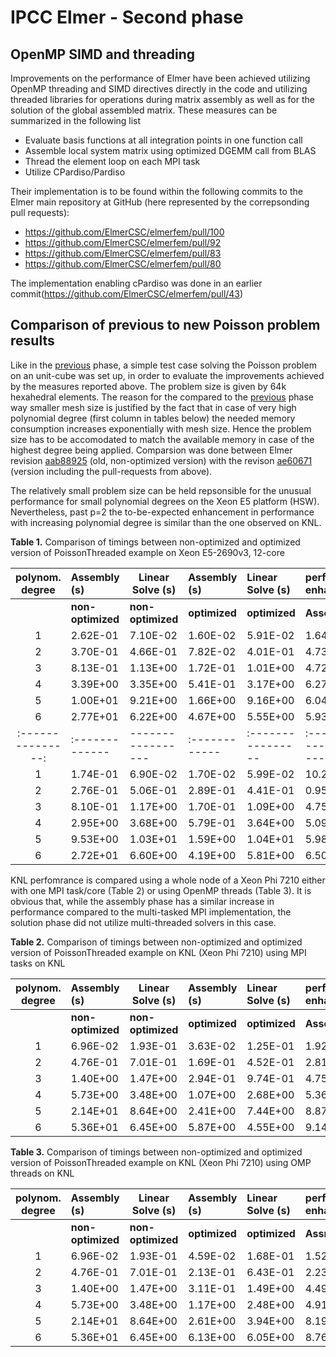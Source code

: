 # IPCC Elmer - Second phase 

## OpenMP SIMD and threading
 
Improvements on the performance of Elmer have been achieved utilizing OpenMP threading and SIMD directives directly in the code and utilizing threaded libraries for operations during matrix assembly as well as for the solution of the global assembled matrix. These measures can be summarized in the following list
* Evaluate basis functions at all integration points in one function call
* Assemble local system matrix using optimized DGEMM call from BLAS
* Thread the element loop on each MPI task
* Utilize CPardiso/Pardiso

Their implementation is to be found within the following commits to the Elmer main repository at GitHub (here represented by the correpsonding pull requests):
* https://github.com/ElmerCSC/elmerfem/pull/100 
* https://github.com/ElmerCSC/elmerfem/pull/92
* https://github.com/ElmerCSC/elmerfem/pull/83
* https://github.com/ElmerCSC/elmerfem/pull/80

The implementation enabling cPardiso was done in an earlier commit(https://github.com/ElmerCSC/elmerfem/pull/43)

## Comparison of previous to new Poisson problem results

Like in the [previous](https://github.com/cschpc/elmer-on-KNL/blob/master/Reports/Initial_porting.md) phase, a simple test case solving the Poisson problem on an  unit-cube was set up, in order to evaluate the improvements achieved by the measures reported above. The problem size is given by 64k hexahedral elements. The reason for the compared to the [previous](https://github.com/cschpc/elmer-on-KNL/blob/master/Reports/Initial_porting.md) phase way smaller mesh size is justified by the fact that in case of very high polynomial degree (first column in tables below) the needed memory consumption increases exponentially with mesh size. Hence the problem size has to be accomodated to match the available memory in case of the highest degree being applied. Comparsion was done between Elmer revision [aab88925](https://github.com/ElmerCSC/elmerfem/commit/aab88925498b66b120a80e839e497913b23ebcb9) (old, non-optimized version) with the revison [ae60671](https://github.com/ElmerCSC/elmerfem/commit/ae60671c0f44225e251c490465ca2155ffd3150f) (version including the pull-requests from above).

The relatively small problem size can be held repsonsible for the unusual performance for small polynomial degrees on the Xeon E5 platform (HSW). Nevertheless, past p=2 the to-be-expected enhancement in performance with increasing polynomial degree is similar than the one observed on KNL.

**Table 1.** Comparison of timings between non-optimized and optimized version of PoissonThreaded example on Xeon E5-2690v3, 12-core

| polynom. degree | Assembly (s) | Linear Solve (s)|Assembly (s) | Linear Solve (s)| performance enhancement|performance enhancement|
|:---------------:|:-------------|-----------------|:------------|:----------------|:-----------------------|:-----------------------|
|                 |**non-optimized**| **non-optimized**|**optimized**| **optimized**|**Assembly**  |**Linear Solve**|
| 1 | 2.62E-01 | 7.10E-02 | 1.60E-02 | 5.91E-02 | 1.64E+01 | 1.20E+00 | 
| 2 | 3.70E-01 | 4.66E-01 | 7.82E-02 | 4.01E-01 | 4.73E+00 | 1.16E+00 | 
| 3 | 8.13E-01 | 1.13E+00 | 1.72E-01 | 1.01E+00 | 4.72E+00 | 1.13E+00 | 
| 4 | 3.39E+00 | 3.35E+00 | 5.41E-01 | 3.17E+00 | 6.27E+00 | 1.06E+00 | 
| 5 | 1.00E+01 | 9.21E+00 | 1.66E+00 | 9.16E+00 | 6.04E+00 | 1.01E+00 | 
| 6 | 2.77E+01 | 6.22E+00 | 4.67E+00 | 5.55E+00 | 5.93E+00 | 1.12E+00 | 
|:---------------:|:-------------|-----------------|:------------|:----------------|:-----------------------|:-----------------------|
|	1	  |1.74E-01	 |      6.90E-02   | 1.70E-02  |5.99E-02|10.24522396|1.067806954|
|	2	  |2.76E-01	 |	5.06E-01   | 2.89E-01  |4.41E-01|0.953407001|1.123007384|
|	3	  |8.10E-01	 |	1.17E+00   | 1.70E-01  |1.09E+00|4.759475921|1.067094734|
|	4	  |2.95E+00	 |	3.68E+00   | 5.79E-01  |3.64E+00|5.094699268|1.011871764|
|	5	  |9.53E+00	 |	1.03E+01   | 1.59E+00  |1.04E+01|5.987829908|0.995063425|
|	6	  |2.72E+01	 |	6.60E+00   | 4.19E+00  |5.81E+00|6.502229581|1.134924488|


KNL perfomrance is compared using a whole node of a Xeon Phi 7210 either with one MPI task/core (Table 2) or using OpenMP threads (Table 3). It is obvious that, while the assembly phase has a similar increase in performance compared to the multi-tasked MPI implementation, the solution phase did not utilize multi-threaded solvers in this case.

**Table 2.** Comparison of timings between non-optimized and optimized version of PoissonThreaded example on KNL (Xeon Phi 7210) using MPI tasks on KNL

| polynom. degree | Assembly (s) | Linear Solve (s)|Assembly (s) | Linear Solve (s)| performance enhancement|performance enhancement|
|:---------------:|:-------------|-----------------|:------------|:----------------|:-----------------------|:-----------------------|
|                 |**non-optimized**| **non-optimized**|**optimized**| **optimized**|**Assembly**  |**Linear Solve**|
|	1	  |6.96E-02	 | 1.93E-01        | 3.63E-02  |1.25E-01|1.92E+00|1.60E+00|
|	2	  |4.76E-01	 | 7.01E-01	   | 1.69E-01  |4.52E-01|2.81E+00|1.57E+00|
|	3	  |1.40E+00	 | 1.47E+00	   | 2.94E-01  |9.74E-01|4.75E+00|1.48E+00|
|	4	  |5.73E+00	 | 3.48E+00	   | 1.07E+00  |2.68E+00|5.36E+00|1.28E+00|
|	5	  |2.14E+01	 | 8.64E+00	   | 2.41E+00  |7.44E+00|8.87E+00|1.16E+00|
|	6	  |5.36E+01	 | 6.45E+00	   | 5.87E+00  |4.55E+00|9.14E+00|1.41E+00|	

**Table 3.** Comparison of timings between non-optimized and optimized version of PoissonThreaded example on KNL (Xeon Phi 7210) using OMP threads on KNL

| polynom. degree | Assembly (s) | Linear Solve (s)|Assembly (s) | Linear Solve (s)| performance enhancement|performance enhancement|
|:---------------:|:-------------|-----------------|:------------|:----------------|:-----------------------|:-----------------------|
|                 |**non-optimized**| **non-optimized**|**optimized**| **optimized**|**Assmebly**  |**Linear Solve**|
|	1	  |6.96E-02	 | 1.93E-01        | 4.59E-02|	1.68E-01| 1.52E+00|	2.39E-02|
|	2	  |4.76E-01	 | 7.01E-01	   | 2.13E-01|	6.43E-01| 2.23E+00|	2.01E-02|
|	3	  |1.40E+00	 | 1.47E+00	   | 3.11E-01|	1.49E+00| 4.49E+00|	2.54E-02|
|	4	  |5.73E+00	 | 3.48E+00	   | 1.17E+00|	2.48E+00| 4.91E+00|	4.80E-02|
|	5	  |2.14E+01	 | 8.64E+00	   | 2.61E+00|	3.94E+00| 8.19E+00|	8.38E-02|
|	6	  |5.36E+01	 | 6.45E+00	   | 6.13E+00|	6.05E+00| 8.76E+00|	4.25E-02|	






	






	
	
	
	
	
	

	
	
	












	
	
	


